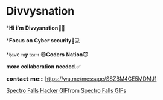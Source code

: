 # Divvysnation

*𝐇𝐢 𝐢'𝐦 𝐃𝐢𝐯𝐯𝐲𝐬𝐧𝐚𝐭𝐢𝐨𝐧🤠👾

*𝐅𝐨𝐜𝐮𝐬 𝐨𝐧 𝐂𝐲𝐛𝐞𝐫 𝐬𝐞𝐜𝐮𝐫𝐢𝐭𝐲🤠💻 

*𝔥𝔞ve 𝔪𝙮 𝔱𝔢𝔞𝔪 😈𝐂𝐨𝐝𝐞𝐫𝐬 𝐍𝐚𝐭𝐢𝐨𝐧😈

𝐦𝐨𝐫𝐞 𝐜𝐨𝐥𝐥𝐚𝐛𝐨𝐫𝐚𝐭𝐢𝐨𝐧 𝐧𝐞𝐞𝐝𝐞𝐝.✅

𝗰𝗼𝗻𝘁𝗮𝗰𝘁 𝗺𝗲::: https://wa.me/message/SSZBM4GE5MDMJ1
<div class="tenor-gif-embed" data-postid="16786363" data-share-method="host" data-aspect-ratio="0.4625" data-width="100%"><a href="https://tenor.com/view/spectro-falls-hacker-programa%C3%A7%C3%A3o-programming-gif-16786363">Spectro Falls Hacker GIF</a>from <a href="https://tenor.com/search/spectro+falls-gifs">Spectro Falls GIFs</a></div> <script type="text/javascript" async src="https://tenor.com/embed.js"></script>
